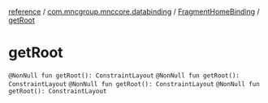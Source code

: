 [reference](../../index.md) / [com.mncgroup.mnccore.databinding](../index.md) / [FragmentHomeBinding](index.md) / [getRoot](./get-root.md)

# getRoot

`@NonNull fun getRoot(): ConstraintLayout`
`@NonNull fun getRoot(): ConstraintLayout`
`@NonNull fun getRoot(): ConstraintLayout`
`@NonNull fun getRoot(): ConstraintLayout`